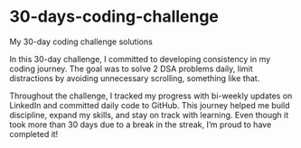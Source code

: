 # 30-days-coding-challenge
My 30-day coding challenge solutions

In this 30-day challenge, I committed to developing consistency in my coding journey. The goal was to solve 2 DSA problems daily, limit distractions by avoiding unnecessary scrolling, something like that.

Throughout the challenge, I tracked my progress with bi-weekly updates on LinkedIn and committed daily code to GitHub. This journey helped me build discipline, expand my skills, and stay on track with learning. Even though it took more than 30 days due to a break in the streak, I’m proud to have completed it!
